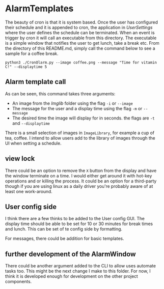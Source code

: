 # AlarmTemplates
The beauty of cron is that it is system based. Once the user has configured their 
schedule and it is appended to cron, the application in *UserSettings* where the user defines the schedule can be terminated. 
When an event is trigger by cron it will call an executable from this directory.
The executable is a simple window that notifies the user to get lunch, take a break etc.
From the directory of this README.md, simply call the command below to see a sample for a coffee break.  

```
python3 ./CronOlarm.py --image coffee.png --message "Time for vitamin C!" --displaytime 5
```
## Alarm template call
As can be seen, this command takes three arguments:
- An image from the *Imglib* folder using the flag `-i` or `--image`
- The message for the user and a display time using the flag `-m` or `--message`
- The desired time the image will display for in seconds. the flags are `-t` and `--displaytime` 

There is a small selection of images in `ImageLibrary`, for example a cup of tea, coffee. I intend to allow users add to the library of images through the UI when setting a schedule.


## view lock
There could be an option to remove the `X` button from the display and have the window terminate on a time. I would either get around it with hot-key operations and or killing the process. It could be an option for a third-party though if you are using linux as a daily driver you're probably aware of at least one work-around. 

## User config side
I think there are a few thinks to be added to the User config GUI. The display time should be able to be set for 10 or 30 minutes for break times and lunch. This can be set of te config side by formatting.

For messages, there could be addition for basic templates.

## further development of the AlarmWindow
There could be another argument added to the CLI to allow uses automate tasks too. This might be the next change I make to this folder. For now, I think it is developed enough for development on the other project components.
